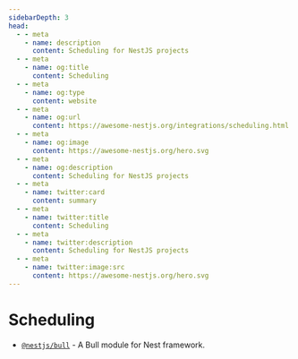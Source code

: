 ```yaml
---
sidebarDepth: 3
head:
  - - meta
    - name: description
      content: Scheduling for NestJS projects
  - - meta
    - name: og:title
      content: Scheduling
  - - meta
    - name: og:type
      content: website
  - - meta
    - name: og:url
      content: https://awesome-nestjs.org/integrations/scheduling.html
  - - meta
    - name: og:image
      content: https://awesome-nestjs.org/hero.svg
  - - meta
    - name: og:description
      content: Scheduling for NestJS projects
  - - meta
    - name: twitter:card
      content: summary
  - - meta
    - name: twitter:title
      content: Scheduling
  - - meta
    - name: twitter:description
      content: Scheduling for NestJS projects
  - - meta
    - name: twitter:image:src
      content: https://awesome-nestjs.org/hero.svg
---
```


# Scheduling

- [`@nestjs/bull`](https://github.com/nestjsx/nest-bull) - A Bull module for Nest framework.
